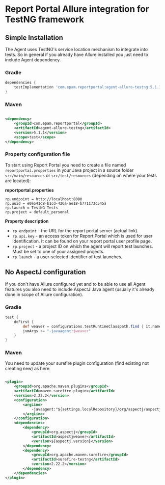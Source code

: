 # Report Portal Allure integration for TestNG framework

## Simple Installation

The Agent uses TestNG's service location mechanism to integrate into tests. So in general if you already have Allure
installed you just need
to include Agent dependency.

### Gradle

```groovy
dependencies {
    testImplementation 'com.epam.reportportal:agent-allure-testng:5.1.1'
}
```

### Maven

```xml

<dependency>
    <groupId>com.epam.reportportal</groupId>
    <artifactId>agent-allure-testng</artifactId>
    <version>5.1.1</version>
    <scope>test</scope>
</dependency>
```

### Property configuration file

To start using Report Portal you need to create a file named `reportportal.properties` in your Java project in a source
folder
`src/main/resources` or `src/test/resources` (depending on where your tests are located):

**reportportal.properties**

```
rp.endpoint = http://localhost:8080
rp.uuid = e0e541d8-b1cd-426a-ae18-b771173c545a
rp.launch = TestNG Tests
rp.project = default_personal
```

**Property description**

* `rp.endpoint` - the URL for the report portal server (actual link).
* `rp.api.key` - an access token for Report Portal which is used for user identification. It can be found on your report
  portal user profile
  page.
* `rp.project` - a project ID on which the agent will report test launches. Must be set to one of your assigned
  projects.
* `rp.launch` - a user-selected identifier of test launches.

## No AspectJ configuration

If you don't have Allure configured yet and to be able to use all Agent features you also need to include AspectJ Java
agent (usually it's
already done in scope of Allure configuration).

### Gradle

```groovy
test {
    doFirst {
        def weaver = configurations.testRuntimeClasspath.find { it.name.contains("aspectjweaver") }
        jvmArgs += "-javaagent:$weaver"
    }
}
```

### Maven

You need to update your surefire plugin configuration (find existing not creating new) as here:

```xml

<plugin>
    <groupId>org.apache.maven.plugins</groupId>
    <artifactId>maven-surefire-plugin</artifactId>
    <version>2.22.2</version>
    <configuration>
        <argLine>
            -javaagent:"${settings.localRepository}/org/aspectj/aspectjweaver/${aspectj.version}/aspectjweaver-${aspectj.version}.jar"
        </argLine>
    </configuration>
    <dependencies>
        <dependency>
            <groupId>org.aspectj</groupId>
            <artifactId>aspectjweaver</artifactId>
            <version>${aspectj.version}</version>
        </dependency>
        <dependency>
            <groupId>org.apache.maven.surefire</groupId>
            <artifactId>surefire-testng</artifactId>
            <version>2.22.2</version>
        </dependency>
    </dependencies>
</plugin>
```
